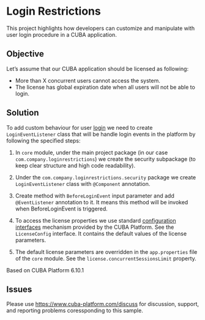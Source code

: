 # Login Restrictions

This project highlights how developers can customize and manipulate with user login procedure in a CUBA application.

## Objective

Let’s assume that our CUBA application should be licensed as following:

* More than X concurrent users cannot access the system.
* The license has global expiration date when all users will not be able to login.

## Solution

To add custom behaviour for user [login](https://doc.cuba-platform.com/manual-6.7/login.html) we need to create `LoginEventListener` class that will be handle login events in the platform by following the specified steps:

1. In `core` module, under the main project package (in our case `com.company.loginrestrictions`) we create the security subpackage (to keep clear structure and high code readability).

2. Under the `com.company.loginrestrictions.security` package we create `LoginEventListener` class with `@Component` annotation.

3. Create method with `BeforeLoginEvent` input parameter and add `@EventListener` annotation to it. It means this method will be invoked when BeforeLoginEvent is triggered.

4. To access the license properties we use standard [configuration interfaces](https://doc.cuba-platform.com/manual-6.1/config_interfaces.html) mechanism provided by the CUBA Platform. See the `LicenseConfig` interface. It contains the default values of the license parameters.

5. The default license parameters are overridden in the `app.properties` file of the `core` module. See the `license.concurrentSessionsLimit` property.

Based on CUBA Platform 6.10.1

## Issues
Please use https://www.cuba-platform.com/discuss for discussion, support, and reporting problems coressponding to this sample.
